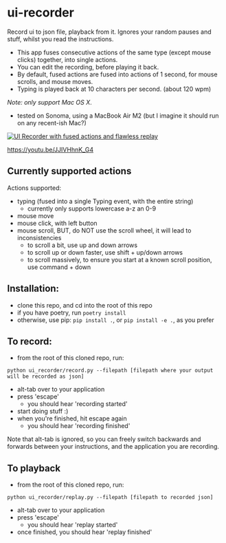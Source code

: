 # ui-recorder

Record ui to json file, playback from it. Ignores your random pauses and stuff, whilst you read the instructions.

- This app fuses consecutive actions of the same type (except mouse clicks) together, into single actions.
- You can edit the recording, before playing it back.
- By default, fused actions are fused into actions of 1 second, for mouse scrolls, and mouse moves.
- Typing is played back at 10 characters per second. (about 120 wpm)

*Note: only support Mac OS X*.
- tested on Sonoma, using a MacBook Air M2 (but I imagine it should run on any recent-ish Mac?)

[![UI Recorder with fused actions and flawless replay](https://img.youtube.com/vi/JJIVHhnK_G4/0.jpg)](https://youtu.be/JJIVHhnK_G4 "UI Recorder with fused actions and flawless replay")

https://youtu.be/JJIVHhnK_G4

## Currently supported actions

Actions supported:
- typing (fused into a single Typing event, with the entire string)
    - currently only supports lowercase a-z an 0-9
- mouse move
- mouse click, with left button
- mouse scroll, BUT, do NOT use the scroll wheel, it will lead to inconsistencies
    - to scroll a bit, use up and down arrows
    - to scroll up or down faster, use shift + up/down arrows
    - to scroll massively, to ensure you start at a known scroll position, use command + down

## Installation:

- clone this repo, and cd into the root of this repo
- if you have poetry, run `poetry install`
- otherwise, use pip: `pip install .`, or `pip install -e .`, as you prefer

## To record:
- from the root of this cloned repo, run:
```
python ui_recorder/record.py --filepath [filepath where your output will be recorded as json]
```
- alt-tab over to your application
- press 'escape'
    - you should hear 'recording started'
- start doing stuff :)
- when you're finished, hit escape again
    - you should hear 'recording finished'

Note that alt-tab is ignored, so you can freely switch backwards and forwards between your instructions, and the application you are recording.

## To playback

- from the root of this cloned repo, run:
```
python ui_recorder/replay.py --filepath [filepath to recorded json]
```
- alt-tab over to your application
- press 'escape'
    - you should hear 'replay started'
- once finished, you should hear 'replay finished'
